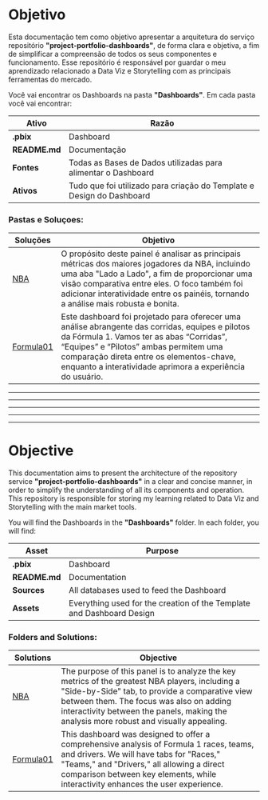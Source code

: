 # Objetivo
Esta documentação tem como objetivo apresentar a arquitetura do serviço repositório **"project-portfolio-dashboards"**, de forma clara e objetiva, a fim de simplificar a compreensão de todos os seus componentes e funcionamento. Esse repositório é responsável por guardar o meu aprendizado relacionado a Data Viz e Storytelling com as principais ferramentas do mercado.

Você vai encontrar os Dashboards na pasta **"Dashboards"**. Em cada pasta você vai encontrar:

| Ativo  | Razão   |
|---|---|
| **.pbix** | Dashboard |
| **README.md** | Documentação |
| **Fontes** | Todas as Bases de Dados utilizadas para alimentar o Dashboard  |
| **Ativos** | Tudo que foi utilizado para criação do Template e Design do Dashboard |



### Pastas e Soluçoes:

| Soluções  |Objetivo   |
|---|---|
| [NBA](Dashboards/NBA/README.md) | O propósito deste painel é analisar as principais métricas dos maiores jogadores da NBA, incluindo uma aba "Lado a Lado", a fim de proporcionar uma visão comparativa entre eles. O foco também foi adicionar interatividade entre os painéis, tornando a análise mais robusta e bonita. |
| [Formula01](Dashboards/Formula01/README.md)| Este dashboard foi projetado para oferecer uma análise abrangente das corridas, equipes e pilotos da Fórmula 1. Vamos ter as abas “Corridas”, “Equipes” e “Pilotos”  ambas permitem uma comparação direta entre os elementos-chave, enquanto a interatividade aprimora a experiência do usuário.|

---
---
---
---
---

# Objective
This documentation aims to present the architecture of the repository service **"project-portfolio-dashboards"** in a clear and concise manner, in order to simplify the understanding of all its components and operation. This repository is responsible for storing my learning related to Data Viz and Storytelling with the main market tools.

You will find the Dashboards in the **"Dashboards"** folder. In each folder, you will find:

| Asset | Purpose |
|---|---|
| **.pbix** | Dashboard |
| **README.md** | Documentation |
| **Sources** | All databases used to feed the Dashboard |
| **Assets** | Everything used for the creation of the Template and Dashboard Design |

### Folders and Solutions:

| Solutions | Objective |
|---|---|
| [NBA](Dashboards/NBA/README.md) | The purpose of this panel is to analyze the key metrics of the greatest NBA players, including a "Side-by-Side" tab, to provide a comparative view between them. The focus was also on adding interactivity between the panels, making the analysis more robust and visually appealing. |
| [Formula01](Dashboards/Formula01/README.md) | This dashboard was designed to offer a comprehensive analysis of Formula 1 races, teams, and drivers. We will have tabs for "Races," "Teams," and "Drivers," all allowing a direct comparison between key elements, while interactivity enhances the user experience. |
